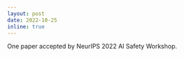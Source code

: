 ```yaml
---
layout: post
date: 2022-10-25
inline: true
---
```


One paper accepted by NeurIPS 2022 AI Safety Workshop.

